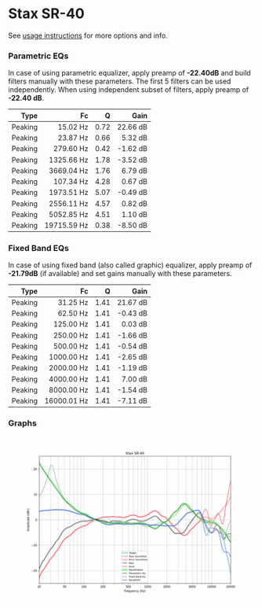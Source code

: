 # Stax SR-40
See [usage instructions](https://github.com/jaakkopasanen/AutoEq#usage) for more options and info.

### Parametric EQs
In case of using parametric equalizer, apply preamp of **-22.40dB** and build filters manually
with these parameters. The first 5 filters can be used independently.
When using independent subset of filters, apply preamp of **-22.40 dB**.

| Type    | Fc          |    Q | Gain     |
|--------:|------------:|-----:|---------:|
| Peaking | 15.02 Hz    | 0.72 | 22.66 dB |
| Peaking | 23.87 Hz    | 0.66 | 5.32 dB  |
| Peaking | 279.60 Hz   | 0.42 | -1.62 dB |
| Peaking | 1325.66 Hz  | 1.78 | -3.52 dB |
| Peaking | 3669.04 Hz  | 1.76 | 6.79 dB  |
| Peaking | 107.34 Hz   | 4.28 | 0.67 dB  |
| Peaking | 1973.51 Hz  | 5.07 | -0.49 dB |
| Peaking | 2556.11 Hz  | 4.57 | 0.82 dB  |
| Peaking | 5052.85 Hz  | 4.51 | 1.10 dB  |
| Peaking | 19715.59 Hz | 0.38 | -8.50 dB |

### Fixed Band EQs
In case of using fixed band (also called graphic) equalizer, apply preamp of **-21.79dB**
(if available) and set gains manually with these parameters.

| Type    | Fc          |    Q | Gain     |
|--------:|------------:|-----:|---------:|
| Peaking | 31.25 Hz    | 1.41 | 21.67 dB |
| Peaking | 62.50 Hz    | 1.41 | -0.43 dB |
| Peaking | 125.00 Hz   | 1.41 | 0.03 dB  |
| Peaking | 250.00 Hz   | 1.41 | -1.66 dB |
| Peaking | 500.00 Hz   | 1.41 | -0.54 dB |
| Peaking | 1000.00 Hz  | 1.41 | -2.65 dB |
| Peaking | 2000.00 Hz  | 1.41 | -1.19 dB |
| Peaking | 4000.00 Hz  | 1.41 | 7.00 dB  |
| Peaking | 8000.00 Hz  | 1.41 | -1.54 dB |
| Peaking | 16000.01 Hz | 1.41 | -7.11 dB |

### Graphs
![](./Stax%20SR-40.png)